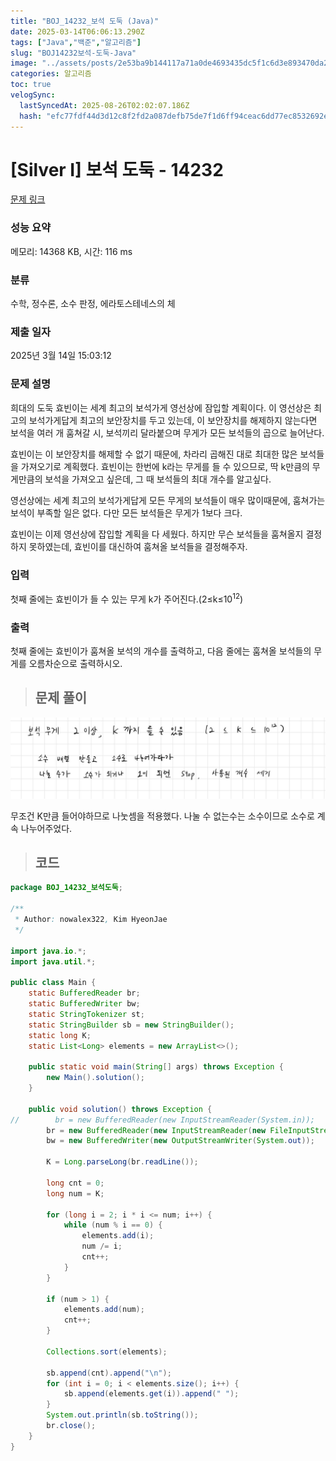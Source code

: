 ```yaml
---
title: "BOJ_14232_보석 도둑 (Java)"
date: 2025-03-14T06:06:13.290Z
tags: ["Java","백준","알고리즘"]
slug: "BOJ14232보석-도둑-Java"
image: "../assets/posts/2e53ba9b144117a71a0de4693435dc5f1c6d3e893470da2795b922dcb92e21a2.png"
categories: 알고리즘
toc: true
velogSync:
  lastSyncedAt: 2025-08-26T02:02:07.186Z
  hash: "efc77fdf44d3d12c8f2fd2a087defb75de7f1d6ff94ceac6dd77ec8532692e26"
---
```


# [Silver I] 보석 도둑 - 14232 

[문제 링크](https://www.acmicpc.net/problem/14232) 

### 성능 요약

메모리: 14368 KB, 시간: 116 ms

### 분류

수학, 정수론, 소수 판정, 에라토스테네스의 체

### 제출 일자

2025년 3월 14일 15:03:12

### 문제 설명

<p>희대의 도둑 효빈이는 세계 최고의 보석가게 영선상에 잠입할 계획이다. 이 영선상은 최고의 보석가게답게 최고의 보안장치를 두고 있는데, 이 보안장치를 해제하지 않는다면 보석을 여러 개 훔쳐갈 시, 보석끼리 달라붙으며 무게가 모든 보석들의 곱으로 늘어난다.</p>

<p>효빈이는 이 보안장치를 해제할 수 없기 때문에, 차라리 곱해진 대로 최대한 많은 보석들을 가져오기로 계획했다. 효빈이는 한번에 k라는 무게를 들 수 있으므로, 딱 k만큼의 무게만큼의 보석을 가져오고 싶은데, 그 때 보석들의 최대 개수를 알고싶다.</p>

<p>영선상에는 세계 최고의 보석가게답게 모든 무게의 보석들이 매우 많이때문에, 훔쳐가는 보석이 부족할 일은 없다. 다만 모든 보석들은 무게가 1보다 크다.</p>

<p>효빈이는 이제 영선상에 잡입할 계획을 다 세웠다. 하지만 무슨 보석들을 훔쳐올지 결정하지 못하였는데, 효빈이를 대신하여 훔쳐올 보석들을 결정해주자.</p>

### 입력 

 <p>첫째 줄에는 효빈이가 들 수 있는 무게 k가 주어진다.(2≤k≤10<sup>12</sup>)</p>

### 출력 

 <p>첫째 줄에는 효빈이가 훔쳐올 보석의 개수를 출력하고, 다음 줄에는 훔쳐올 보석들의 무게를 오름차순으로 출력하시오.</p>

> ## 문제 풀이

![](/assets/posts/2e53ba9b144117a71a0de4693435dc5f1c6d3e893470da2795b922dcb92e21a2.png)

무조건 K만큼 들어야하므로 나눗셈을 적용했다. 나눌 수 없는수는 소수이므로 소수로 계속 나누어주었다.


> ## 코드

```java
package BOJ_14232_보석도둑;

/**
 * Author: nowalex322, Kim HyeonJae
 */

import java.io.*;
import java.util.*;

public class Main {
    static BufferedReader br;
    static BufferedWriter bw;
    static StringTokenizer st;
    static StringBuilder sb = new StringBuilder();
    static long K;
    static List<Long> elements = new ArrayList<>();

    public static void main(String[] args) throws Exception {
        new Main().solution();
    }

    public void solution() throws Exception {
//        br = new BufferedReader(new InputStreamReader(System.in));
        br = new BufferedReader(new InputStreamReader(new FileInputStream("src/main/java/BOJ_14232_보석도둑/input.txt")));
        bw = new BufferedWriter(new OutputStreamWriter(System.out));

        K = Long.parseLong(br.readLine());

        long cnt = 0;
        long num = K;

        for (long i = 2; i * i <= num; i++) {
            while (num % i == 0) {
                elements.add(i);
                num /= i;
                cnt++;
            }
        }

        if (num > 1) {
            elements.add(num);
            cnt++;
        }

        Collections.sort(elements);

        sb.append(cnt).append("\n");
        for (int i = 0; i < elements.size(); i++) {
            sb.append(elements.get(i)).append(" ");
        }
        System.out.println(sb.toString());
        br.close();
    }
}
```